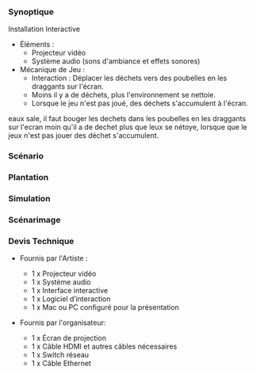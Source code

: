 ### Synoptique
Installation Interactive
  * Éléments :
    - Projecteur vidéo
    - Système audio (sons d'ambiance et effets sonores)
  * Mécanique de Jeu :
    - Interaction : Déplacer les déchets vers des poubelles en les draggants sur l'écran.
    - Moins il y a de déchets, plus l'environnement se nettoie.
    - Lorsque le jeu n'est pas joué, des déchets s'accumulent à l'écran.

eaux sale, il faut bouger les dechets dans les poubelles en les draggants sur l'ecran moin qu'il a de dechet plus que leux se nétoye, lorsque que le jeux n'est pas jouer des déchet s'accumulent.

### Scénario


### Plantation



### Simulation



### Scénarimage



### Devis Technique
 * Fournis par l'Artiste :
   - 1 x Projecteur vidéo
   - 1 x Système audio
   - 1 x Interface interactive
   - 1 x Logiciel d’interaction
   - 1 x Mac ou PC configuré pour la présentation
  
 * Fournis par l'organisateur:
   - 1 x Écran de projection
   - 1 x Câble HDMI et autres câbles nécessaires
   - 1 x Switch réseau
   - 1 x Câble Ethernet

